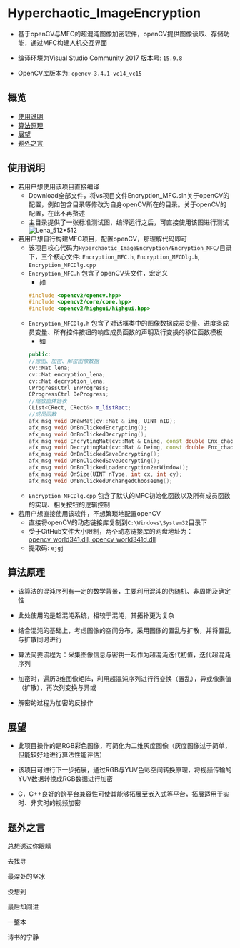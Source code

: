 # Hyperchaotic_ImageEncryption
* 基于openCV与MFC的超混沌图像加密软件，openCV提供图像读取、存储功能，通过MFC构建人机交互界面

* 编译环境为Visual Studio Community 2017 版本号: `15.9.8`

* OpenCV库版本为: `opencv-3.4.1-vc14_vc15`

## 概览
<!-- vim-markdown-toc GFM -->
* [使用说明](#使用说明)
* [算法原理](#算法原理)
* [展望](#展望)
* [题外之言](#题外之言)
<!-- vim-markdown-toc -->


## 使用说明
* 若用户想使用该项目直接编译
  * Download全部文件，将vs项目文件Encryption_MFC.sln关于openCV的配置，例如包含目录等修改为自身openCV所在的目录。关于openCV的配置，在此不再赘述
  * 主目录提供了一张标准测试图，编译运行之后，可直接使用该图进行测试
![Lena_512*512](https://github.com/XiaoRing0/Hyperchaotic_ImageEncryption/raw/master/lena512color.tiff"lena_512*512")
* 若用户想自行构建MFC项目，配置openCV，那理解代码即可
  * 该项目核心代码为`Hyperchaotic_ImageEncryption/Encryption_MFC/`目录下，三个核心文件: `Encryption_MFC.h`, `Encryption_MFCDlg.h`,
  `Encryption_MFCDlg.cpp`
  * `Encryption_MFC.h` 包含了openCV头文件，宏定义
    * 如
    ```cpp
    #include <opencv2/opencv.hpp>
    #include <opencv2/core/core.hpp>  
    #include <opencv2/highgui/highgui.hpp>
    ```
  * `Encryption_MFCDlg.h` 包含了对话框类中的图像数据成员变量、进度条成员变量、所有控件按钮的响应成员函数的声明及行变换的移位函数模板
    * 如
    ```cpp
    public:
    //原图、加密、解密图像数据
    cv::Mat lena;
    cv::Mat encryption_lena;
    cv::Mat decryption_lena;
    CProgressCtrl EnProgress;
    CProgressCtrl DeProgress;
    //缩放窗体链表
    CList<CRect, CRect&> m_listRect;
    //成员函数
    afx_msg void DrawMat(cv::Mat & img, UINT nID);
    afx_msg void OnBnClickedEncrypting();
    afx_msg void OnBnClickedDecrypting();
    afx_msg void EncrytingMat(cv::Mat & Enimg, const double Enx_chaos[], const double Eny_chaos[]);
    afx_msg void DecrytingMat(cv::Mat & Deimg, const double Enx_chaos[], const double Eny_chaos[]);
    afx_msg void OnBnClickedSaveEncrypting();
    afx_msg void OnBnClickedSaveDecrypting();
    afx_msg void OnBnClickedLoadencryption2enWindow();
    afx_msg void OnSize(UINT nType, int cx, int cy);
    afx_msg void OnBnClickedUnchangedChooseImg();
    ```
  * `Encryption_MFCDlg.cpp` 包含了默认的MFC初始化函数以及所有成员函数的实现、相关按钮的逻辑控制
* 若用户想直接使用该软件，不想繁琐地配置openCV
  * 直接将openCV的动态链接库复制到`C:\Windows\System32`目录下
  * 受于GitHub文件大小限制，两个动态链接库的网盘地址为：[opencv_world341.dll, opencv_world341d.dll](https://pan.baidu.com/s/11jDEUONrjLs1iKbO1iwVxg)
  * 提取码: `ejgj`


## 算法原理
* 该算法的混沌序列有一定的数学背景，主要利用混沌的伪随机、非周期及确定性

* 此处使用的是超混沌系统，相较于混沌，其拓扑更为复杂

* 结合混沌的基础上，考虑图像的空间分布，采用图像的置乱与扩散，并将置乱与扩散同时进行

* 算法简要流程为：采集图像信息与密钥一起作为超混沌迭代初值，迭代超混沌序列

* 加密时，遍历3维图像矩阵，利用超混沌序列进行行变换（置乱），异或像素值（扩散），再次列变换与异或

* 解密的过程为加密的反操作


## 展望
* 此项目操作的是RGB彩色图像，可简化为二维灰度图像（灰度图像过于简单，但能较好地进行算法性能评估）

* 该项目可进行下一步拓展，通过RGB与YUV色彩空间转换原理，将视频传输的YUV数据转换成RGB数据进行加密

* C，C++良好的跨平台兼容性可使其能够拓展至嵌入式等平台，拓展适用于实时、非实时的视频加密



## 题外之言

总想透过你眼睛

去找寻

最深处的坚冰

没想到 

最后却闯进

一整本

诗书的宁静
